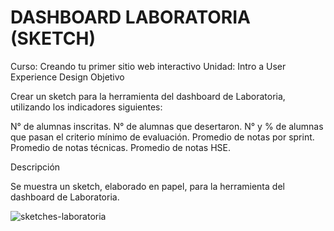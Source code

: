 # DASHBOARD LABORATORIA (SKETCH)

Curso: Creando tu primer sitio web interactivo
Unidad: Intro a User Experience Design
Objetivo

Crear un sketch para la herramienta del dashboard de Laboratoria, utilizando los indicadores siguientes:

N° de alumnas inscritas.
N° de alumnas que desertaron.
N° y % de alumnas que pasan el criterio mínimo de evaluación.
Promedio de notas por sprint.
Promedio de notas técnicas.
Promedio de notas HSE.

Descripción

Se muestra un sketch, elaborado en papel, para la herramienta del dashboard de Laboratoria.

![sketches-laboratoria](assets/images/sketch-laboratoria.jpg)
